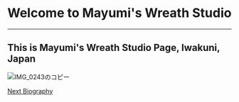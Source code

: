 # Welcome to Mayumi's Wreath Studio
--------------------------------
## This is Mayumi's Wreath Studio Page, Iwakuni, Japan

![IMG_0243のコピー](https://user-images.githubusercontent.com/55659971/65602737-5c415f80-dfdf-11e9-8174-35a15db56bdf.jpeg)


[Next Biography](https://github.com/WreathStudioMayumi/WreathStudioMayumi.github.io/blob/master/bio.md)

